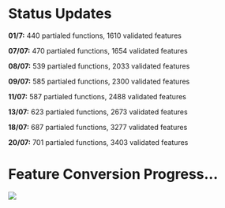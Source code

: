 # Status Updates

__01/7:__ 440 partialed functions, 1610 validated features

__07/07:__ 470 partialed functions, 1654 validated features

__08/07:__ 539 partialed functions, 2033 validated features

__09/07:__ 585 partialed functions, 2300 validated features

__11/07:__ 587 partialed functions, 2488 validated features

__13/07:__ 623 partialed functions, 2673 validated features

__18/07:__ 687 partialed functions, 3277 validated features

__20/07:__ 701 partialed functions, 3403 validated features

# Feature Conversion Progress...
![](https://geps.dev/progress/48)
